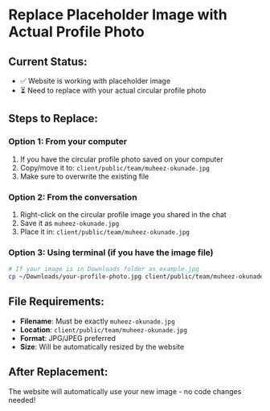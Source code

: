 # Replace Placeholder Image with Actual Profile Photo

## Current Status:

- ✅ Website is working with placeholder image
- ⏳ Need to replace with your actual circular profile photo

## Steps to Replace:

### Option 1: From your computer

1. If you have the circular profile photo saved on your computer
2. Copy/move it to: `client/public/team/muheez-okunade.jpg`
3. Make sure to overwrite the existing file

### Option 2: From the conversation

1. Right-click on the circular profile image you shared in the chat
2. Save it as `muheez-okunade.jpg`
3. Place it in: `client/public/team/muheez-okunade.jpg`

### Option 3: Using terminal (if you have the image file)

```bash
# If your image is in Downloads folder as example.jpg
cp ~/Downloads/your-profile-photo.jpg client/public/team/muheez-okunade.jpg
```

## File Requirements:

- **Filename**: Must be exactly `muheez-okunade.jpg`
- **Location**: `client/public/team/muheez-okunade.jpg`
- **Format**: JPG/JPEG preferred
- **Size**: Will be automatically resized by the website

## After Replacement:

The website will automatically use your new image - no code changes needed!
